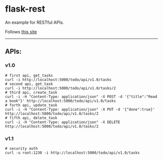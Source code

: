 # flask-rest

An example for RESTful APIs.

Follows [this site](https://blog.miguelgrinberg.com/post/designing-a-restful-api-with-python-and-flask)

---
## APIs:
### **v1.0**
```
# first api, get_tasks
curl -i http://localhost:5000/todo/api/v1.0/tasks
# second api, get_task
curl -i http://localhost:5000/todo/api/v1.0/tasks/2
# third api, create_task
curl -i -H "Content-Type: application/json" -X POST -d '{"title":"Read a book"}' http://localhost:5000/todo/api/v1.0/tasks
# forth api, update_task
curl -i -H "Content-Type: application/json" -X PUT -d '{"done":true}' http://localhost:5000/todo/api/v1.0/tasks/2
# fifth api, delete_task
curl -i -H "Content-Type: application/json" -X DELETE http://localhost:5000/todo/api/v1.0/tasks/2
```
### **v1.1**
```
# security auth
curl -u root:1230 -i http://localhost:5000/todo/api/v1.0/tasks
```
